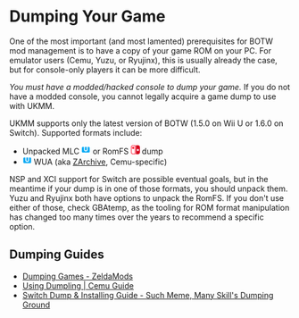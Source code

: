 # Dumping Your Game

One of the most important (and most lamented) prerequisites for BOTW mod management is to have a copy of your game ROM on your PC. For emulator users (Cemu, Yuzu, or Ryujinx), this is usually already the case, but for console-only players it can be more difficult.

*You must have a modded/hacked console to dump your game.* If you do not have a modded console, you cannot legally acquire a game dump to use with UKMM.

UKMM supports only the latest version of BOTW (1.5.0 on Wii U or 1.6.0 on Switch). Supported formats include:

- Unpacked MLC ![Wii U](../images/u.png) or RomFS ![Switch](../images/nx.png) dump
- ![Wii U](../images/u.png) WUA (aka [ZArchive](https://github.com/Exzap/ZArchive), Cemu-specific)

NSP and XCI support for Switch are possible eventual goals, but in the meantime if your dump is in one of those formats,
you should unpack them. Yuzu and Ryujinx both have options to unpack the RomFS. If you don't use either of those, check
GBAtemp, as the tooling for ROM format manipulation has changed too many times over the years to recommend a specific
option.

## Dumping Guides

- [Dumping Games - ZeldaMods](https://zeldamods.org/wiki/Help:Dumping_games)
- [Using Dumpling | Cemu Guide](https://cemu.cfw.guide/using-dumpling.html)
- [Switch Dump & Installing Guide - Such Meme, Many Skill's Dumping Ground](https://suchmememanyskill.github.io/guides/switchdumpguide/)
